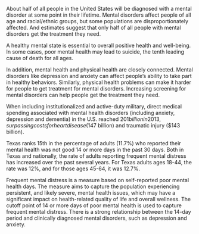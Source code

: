 About half of all people in the United States will be diagnosed with a mental disorder at some point in their lifetime. Mental disorders affect people of all age and racial/ethnic groups, but some populations are disproportionately affected. And estimates suggest that only half of all people with mental disorders get the treatment they need.

A healthy mental state is essential to overall positive health and well-being. In some cases, poor mental health may lead to suicide, the tenth leading cause of death for all ages.

In addition, mental health and physical health are closely connected. Mental disorders like depression and anxiety can affect people’s ability to take part in healthy behaviors. Similarly, physical health problems can make it harder for people to get treatment for mental disorders. Increasing screening for mental disorders can help people get the treatment they need.

When including institutionalized and active-duty military, direct medical spending associated with mental health disorders (including anxiety, depression and dementia) in the U.S. reached $201 billion in 2013, surpassing costs for heart disease ($147 billion) and traumatic injury ($143 billion).

Texas ranks 15th in the percentage of adults (11.7%) who reported their mental health was not good 14 or more days in the past 30 days. Both in Texas and nationally, the rate of adults reporting frequent mental distress has increased over the past several years. For Texas adults ages 18-44, the rate was 12%, and for those ages 45-64, it was 12.7%.

Frequent mental distress is a measure based on self-reported poor mental health days. The measure aims to capture the population experiencing persistent, and likely severe, mental health issues, which may have a significant impact on health-related quality of life and overall wellness. The cutoff point of 14 or more days of poor mental health is used to capture frequent mental distress. There is a strong relationship between the 14-day period and clinically diagnosed mental disorders, such as depression and anxiety.
